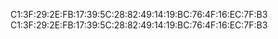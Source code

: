 C1:3F:29:2E:FB:17:39:5C:28:82:49:14:19:BC:76:4F:16:EC:7F:B3
C1:3F:29:2E:FB:17:39:5C:28:82:49:14:19:BC:76:4F:16:EC:7F:B3
